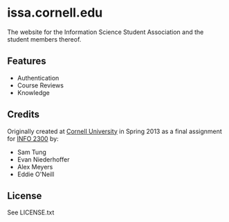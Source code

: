 # issa.cornell.edu

The website for the Information Science Student Association and the student
members thereof.

## Features

- Authentication
- Course Reviews
- Knowledge

## Credits

Originally created at [Cornell University][] in Spring 2013 as a final
assignment for [INFO 2300][] by:

- Sam Tung
- Evan Niederhoffer
- Alex Meyers
- Eddie O'Neill

[Cornell University]: http://cornell.edu
[INFO 2300]: http://courses.cornell.edu/preview_course_nopop.php?catoid=12&coid=93472

## License

See LICENSE.txt
